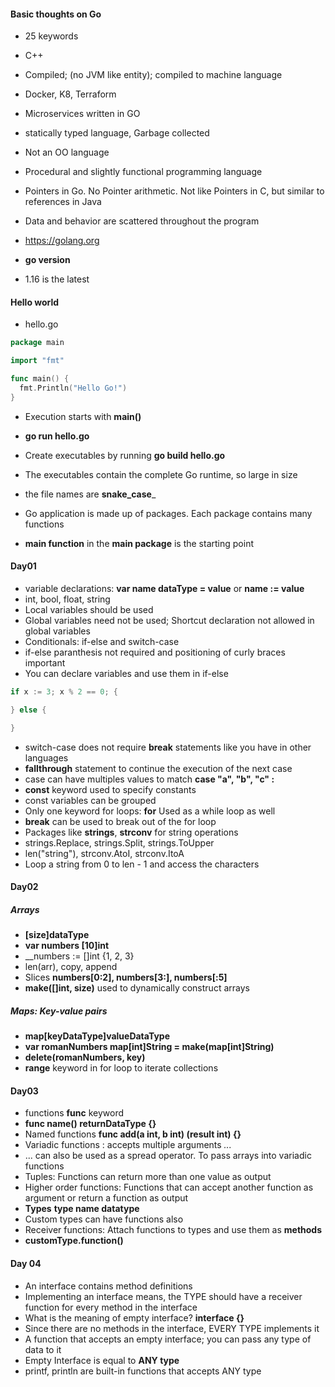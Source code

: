 #### Basic thoughts on Go

* 25 keywords
* C++
* Compiled; (no JVM like entity); compiled to machine language
* Docker, K8, Terraform
* Microservices written in GO
* statically typed language, Garbage collected
* Not an OO language
* Procedural and slightly functional programming language
* Pointers in Go. No Pointer arithmetic. Not like Pointers in C, but similar to references in Java
* Data and behavior are scattered throughout the program

* https://golang.org
* __go version__
* 1.16 is the latest

#### Hello world

* hello.go

``` go
package main

import "fmt"

func main() {
  fmt.Println("Hello Go!")
}

```

* Execution starts with __main()__
* __go run hello.go__
* Create executables by running __go build hello.go__
* The executables contain the complete Go runtime, so large in size

* the file names are __snake_case___
* Go application is made up of packages. Each package contains many functions
* __main function__ in the __main package__ is the starting point


#### Day01

* variable declarations: __var name dataType = value__ or __name := value__
* int, bool, float, string
* Local variables should be used
* Global variables need not be used; Shortcut declaration not allowed in global variables
* Conditionals: if-else and switch-case
* if-else paranthesis not required and positioning of curly braces important
* You can declare variables and use them in if-else

``` go
if x := 3; x % 2 == 0; {

} else {

} 
```

* switch-case does not require __break__ statements like you have in other languages
* __fallthrough__ statement to continue the execution of the next case
* case can have multiples values to match __case "a", "b", "c" :__
* __const__ keyword used to specify constants
* const variables can be grouped
* Only one keyword for loops: __for__ Used as a while loop as well
* __break__ can be used to break out of the for loop
* Packages like __strings__, __strconv__ for string operations
* strings.Replace, strings.Split, strings.ToUpper
* len("string"), strconv.AtoI, strconv.ItoA
* Loop a string from 0 to len - 1 and access the characters

#### Day02

##### Arrays 

* __[size]dataType__
* __var numbers [10]int__
* __numbers := []int {1, 2, 3}
* len(arr), copy, append
* Slices __numbers[0:2], numbers[3:], numbers[:5]__
* __make([]int, size)__ used to dynamically construct arrays

##### Maps: Key-value pairs

* __map[keyDataType]valueDataType__
* __var romanNumbers map[int]String = make(map[int]String)__
* __delete(romanNumbers, key)__
* __range__ keyword in for loop to iterate collections


#### Day03

* functions __func__ keyword
* __func name() returnDataType {}__
* Named functions __func add(a int, b int) (result int) {}__ 
* Variadic functions : accepts multiple arguments _..._
* ... can also be used as a spread operator. To pass arrays into variadic functions
* Tuples: Functions can return more than one value as output
* Higher order functions: Functions that can accept another function as argument or return a function as output
* __Types__ __type name datatype__
* Custom types can have functions also
* Receiver functions: Attach functions to types and use them as __methods__
* __customType.function()__

#### Day 04

* An interface contains method definitions
* Implementing an interface means, the TYPE should have a receiver function for every method in the interface
* What is the meaning of empty interface? __interface {}__
* Since there are no methods in the interface, EVERY TYPE implements it
* A function that accepts an empty interface; you can pass any type of data to it
* Empty Interface is equal to __ANY type__
* printf, println are built-in functions that accepts ANY type


























